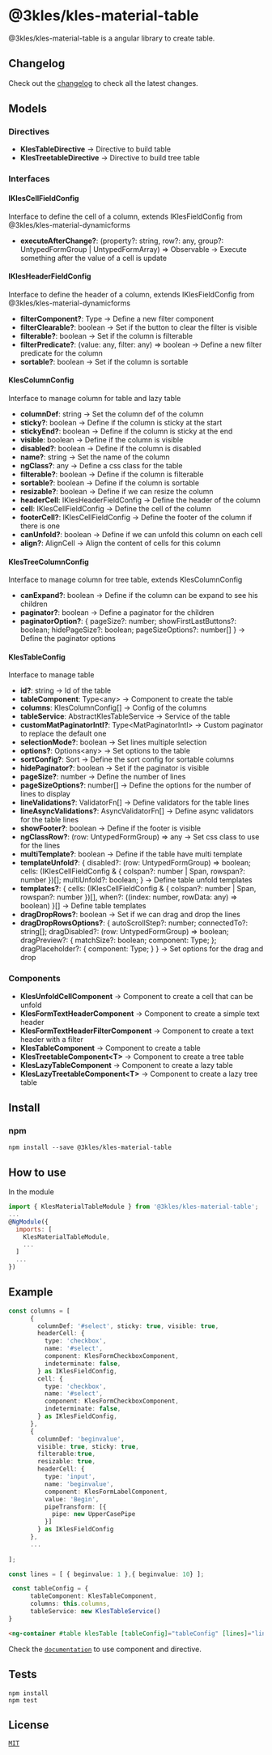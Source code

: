 # @3kles/kles-material-table
@3kles/kles-material-table is a angular library to create table.

## Changelog

Check out the [changelog](./CHANGELOG.md) to check all the latest changes.

## Models

### Directives

- <b>KlesTableDirective</b> -> Directive to build table
- <b>KlesTreetableDirective</b> -> Directive to build tree table

### Interfaces

#### IKlesCellFieldConfig

Interface to define the cell of a column, extends IKlesFieldConfig from @3kles/kles-material-dynamicforms

- <b>executeAfterChange?</b>: (property?: string, row?: any, group?: UntypedFormGroup | UntypedFormArray) => Observable<any> -> Execute something after the value of a cell is update

#### IKlesHeaderFieldConfig

Interface to define the header of a column, extends IKlesFieldConfig from @3kles/kles-material-dynamicforms

- <b>filterComponent?</b>: Type<any> -> Define a new filter component
- <b>filterClearable?</b>: boolean -> Set if the button to clear the filter is visible
- <b>filterable?</b>: boolean -> Set if the column is filterable
- <b>filterPredicate?</b>: (value: any, filter: any) => boolean -> Define a new filter predicate for the column
- <b>sortable?</b>: boolean -> Set if the column is sortable

#### KlesColumnConfig

Interface to manage column for table and lazy table

- <b>columnDef</b>: string -> Set the column def of the column
- <b>sticky?</b>: boolean -> Define if the column is sticky at the start
- <b>stickyEnd?</b>: boolean -> Define if the column is sticky at the end
- <b>visible</b>: boolean -> Define if the column is visible
- <b>disabled?</b>: boolean -> Define if the column is disabled
- <b>name?</b>: string -> Set the name of the column
- <b>ngClass?</b>: any -> Define a css class for the table
- <b>filterable?</b>: boolean -> Define if the column is filterable
- <b>sortable?</b>: boolean -> Define if the column is sortable
- <b>resizable?</b>: boolean -> Define if we can resize the column
- <b>headerCell</b>: IKlesHeaderFieldConfig -> Define the header of the column
- <b>cell</b>: IKlesCellFieldConfig -> Define the cell of the column
- <b>footerCell?</b>: IKlesCellFieldConfig -> Define the footer of the column if there is one
- <b>canUnfold?</b>: boolean -> Define if we can unfold this column on each cell
- <b>align?</b>: AlignCell -> Align the content of cells for this column

#### KlesTreeColumnConfig

Interface to manage column for tree table, extends KlesColumnConfig

- <b>canExpand?</b>: boolean -> Define if the column can be expand to see his children
- <b>paginator?</b>: boolean -> Define a paginator for the children
- <b>paginatorOption?</b>: {
        pageSize?: number;
        showFirstLastButtons?: boolean;
        hidePageSize?: boolean;
        pageSizeOptions?: number[]
    } -> Define the paginator options

#### KlesTableConfig

Interface to manage table

- <b>id?</b>: string -> Id of the table
- <b>tableComponent</b>: Type\<any> -> Component to create the table
- <b>columns</b>: KlesColumnConfig[] -> Config of the columns
- <b>tableService</b>: AbstractKlesTableService -> Service of the table
- <b>customMatPaginatorIntl?</b>: Type\<MatPaginatorIntl> -> Custom paginator to replace the default one
- <b>selectionMode?</b>: boolean -> Set lines multiple selection
- <b>options?</b>: Options\<any> -> Set options to the table
- <b>sortConfig?</b>: Sort -> Define the sort config for sortable columns
- <b>hidePaginator?</b>: boolean -> Set if the paginator is visible
- <b>pageSize?</b>: number -> Define the number of lines
- <b>pageSizeOptions?</b>: number[] -> Define the options for the number of lines to display
- <b>lineValidations?</b>: ValidatorFn[] -> Define validators for the table lines
- <b>lineAsyncValidations?</b>: AsyncValidatorFn[] -> Define async validators for the table lines
- <b>showFooter?</b>: boolean -> Define if the footer is visible
- <b>ngClassRow?</b>: (row: UntypedFormGroup) => any -> Set css class to use for the lines
- <b>multiTemplate?</b>: boolean -> Define if the table have multi template
- <b>templateUnfold?</b>: {
        disabled?: (row: UntypedFormGroup) => boolean;
        cells: (IKlesCellFieldConfig & { colspan?: number | Span, rowspan?: number })[];
        multiUnfold?: boolean;
    } -> Define table unfold templates
- <b>templates?</b>: {
        cells: (IKlesCellFieldConfig & { colspan?: number | Span, rowspan?: number })[],
        when?: ((index: number, rowData: any) => boolean)
    }[] -> Define table templates
- <b>dragDropRows?</b>: boolean -> Set if we can drag and drop the lines
- <b>dragDropRowsOptions?</b>: {
        autoScrollStep?: number;
        connectedTo?: string[];
        dragDisabled?: (row: UntypedFormGroup) => boolean;
        dragPreview?: {
            matchSize?: boolean;
            component: Type<any>;
        };
        dragPlaceholder?: {
            component: Type<any>;
        }
    } -> Set options for the drag and drop

### Components

- <b>KlesUnfoldCellComponent</b> -> Component to create a cell that can be unfold
- <b>KlesFormTextHeaderComponent</b> -> Component to create a simple text header
- <b>KlesFormTextHeaderFilterComponent</b> -> Component to create a text header with a filter
- <b>KlesTableComponent</b> -> Component to create a table
- <b>KlesTreetableComponent\<T></b> -> Component to create a tree table
- <b>KlesLazyTableComponent</b> -> Component to create a lazy table
- <b>KlesLazyTreetableComponent\<T></b> -> Component to create a lazy tree table

## Install

### npm

```
npm install --save @3kles/kles-material-table
```

## How to use
In the module
```javascript
import { KlesMaterialTableModule } from '@3kles/kles-material-table';
...
@NgModule({
  imports: [
    KlesMaterialTableModule,
    ...
  ]
  ...
})
```

## Example

```typescript
const columns = [
      {
        columnDef: '#select', sticky: true, visible: true,
        headerCell: {
          type: 'checkbox',
          name: '#select',
          component: KlesFormCheckboxComponent,
          indeterminate: false,
        } as IKlesFieldConfig,
        cell: {
          type: 'checkbox',
          name: '#select',
          component: KlesFormCheckboxComponent,
          indeterminate: false,
        } as IKlesFieldConfig,
      },
      {
        columnDef: 'beginvalue',
        visible: true, sticky: true,
        filterable:true,
        resizable: true,
        headerCell: {
          type: 'input',
          name: 'beginvalue',
          component: KlesFormLabelComponent,
          value: 'Begin',
          pipeTransform: [{
            pipe: new UpperCasePipe
          }]
        } as IKlesFieldConfig
      },
      ...
        
];

const lines = [ { beginvalue: 1 },{ beginvalue: 10} ];

 const tableConfig = {
      tableComponent: KlesTableComponent,
      columns: this.columns,
      tableService: new KlesTableService()
}

```

```html
<ng-container #table klesTable [tableConfig]="tableConfig" [lines]="lines"></ng-container>
```

Check the [`documentation`](https://doc.3kles-consulting.com) to use component and directive.

## Tests

```
npm install
npm test
```

## License

[`MIT`](./LICENSE.md)
